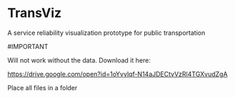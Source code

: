 # TransViz
A service reliability visualization prototype for public transportation

#IMPORTANT

Will not work without the data. Download it here:

https://drive.google.com/open?id=1oYvylqf-N14aJDECtvVzRl4TGXvudZgA

Place all files in a folder

